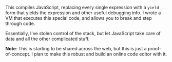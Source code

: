 This compiles JavaScript, replacing every single expression with a
`yield` form that yields the expression and other useful debugging
info. I wrote a VM that executes this special code, and allows you to
break and step through code.

Essentially, I've stolen control of the stack, but let JavaScript take
care of data and all the other complicated stuff.

**Note**: This is starting to be shared across the web, but this is
just a proof-of-concept. I plan to make this robust and build an
online code editor with it.